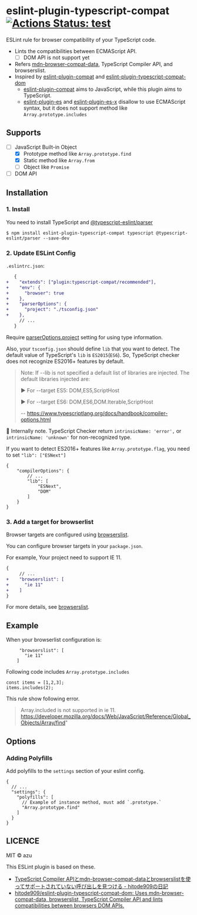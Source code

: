 # eslint-plugin-typescript-compat [![Actions Status: test](https://github.com/azu/eslint-plugin-typescript-compat/workflows/test/badge.svg)](https://github.com/azu/eslint-plugin-typescript-compat/actions?query=workflow%3A"test")

ESLint rule for browser compatibility of your TypeScript code.

- Lints the compatibilities between ECMAScript API.
    - [ ] DOM API is not support yet
- Refers [mdn-browser-compat-data](https://www.npmjs.com/package/mdn-browser-compat-data), TypeScript Compiler API, and browserslist.
- Inspired by [eslint-plugin-compat](https://www.npmjs.com/package/eslint-plugin-compat) and [eslint-plugin-typescript-compat-dom](https://github.com/hitode909/eslint-plugin-typescript-compat-dom)
    - [eslint-plugin-compat](https://www.npmjs.com/package/eslint-plugin-compat) aims to JavaScript, while this plugin aims to TypeScript.
    - [eslint-plugin-es](https://github.com/mysticatea/eslint-plugin-es) and [eslint-plugin-es-x](https://github.com/eslint-community/eslint-plugin-es-x) disallow to use ECMAScript syntax, but it does not support method like `Array.prototype.includes`

## Supports

- [ ] JavaScript Built-in Object
    - [x] Prototype method like `Array.prototype.find`
    - [x] Static method like `Array.from`
    - [ ] Object like `Promise`
- [ ] DOM API

## Installation

### 1. Install

You need to install TypeScript and [@typescript-eslint/parser](https://github.com/typescript-eslint/typescript-eslint/tree/master/packages/parser)

```
$ npm install eslint-plugin-typescript-compat typescript @typescript-eslint/parser --save-dev
```

### 2. Update ESLint Config

`.eslintrc.json`:

```diff
   {
+    "extends": ["plugin:typescript-compat/recommended"],
+    "env": {
+      "browser": true
+    },
+    "parserOptions": {
+      "project": "./tsconfig.json"
+    },
     // ...
   }
```

Require [parserOptions.project](https://typescript-eslint.io/architecture/parser/) setting for using type information.

Also, your `tsconfig.json` should define `lib` that you want to detect.
The default value of TypeScript's `lib` is `ES2015`(`ES6`). So, TypeScript checker does not recognize ES2016+ features by default.
 
> Note: If --lib is not specified a default list of libraries are injected. The default libraries injected are:
>
> ► For --target ES5: DOM,ES5,ScriptHost
>
> ► For --target ES6: DOM,ES6,DOM.Iterable,ScriptHost
>
> -- https://www.typescriptlang.org/docs/handbook/compiler-options.html

:memo: Internally note. TypeScript Checker return `intrinsicName: 'error',` or `intrinsicName: 'unknown'` for non-recognized type.

If you want to detect ES2016+ features like `Array.prototype.flag`, you need to set `"lib": ["ESNext"]`

```json5
{
    "compilerOptions": {
        // ...
        "lib": [
            "ESNext",
            "DOM"
        ]
    }
}

```

### 3. Add a target for browserlist

Browser targets are configured using [browserslist](https://github.com/browserslist/browserslist).

You can configure browser targets in your `package.json`.

For example, Your project need to support IE 11.

```diff
{
     // ...
+    "browserslist": [
+      "ie 11"
+    ]
}
```

For more details, see [browserslist](https://github.com/browserslist/browserslist).

## Example

When your browserlist configuration is:

```json5
     "browserslist": [
       "ie 11"
    ]
```

Following code includes `Array.prototype.includes`

```
const items = [1,2,3];
items.includes(2); 
```

This rule show following error.

> Array.included is not supported in ie 11. https://developer.mozilla.org/docs/Web/JavaScript/Reference/Global_Objects/Array/find"


## Options

### Adding Polyfills

Add polyfills to the `settings` section of your eslint config.


```jso5
{
  // ...
  "settings": {
    "polyfills": [
      // Example of instance method, must add `.prototype.`
      "Array.prototype.find"
    ]
  }
}
```

## LICENCE

MIT © azu

This ESLint plugin is based on these. 

- [TypeScript Compiler APIとmdn-browser-compat-dataとbrowserslistを使ってサポートされていない呼び出しを見つける - hitode909の日記](https://blog.sushi.money/entry/2020/03/01/173306)
- [hitode909/eslint-plugin-typescript-compat-dom: Uses mdn-browser-compat-data, browserslist, TypeScript Compiler API and lints compatibilities between browsers DOM APIs.](https://github.com/hitode909/eslint-plugin-typescript-compat-dom)


